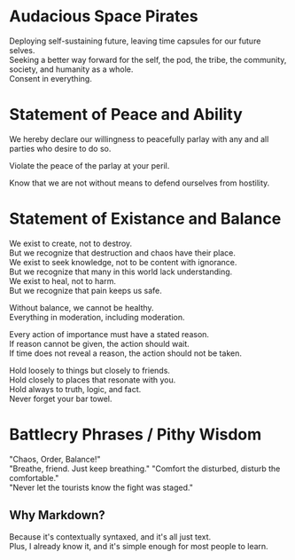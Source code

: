 # Audacious Space Pirates  
Deploying self-sustaining future, leaving time capsules for our future selves.  
Seeking a better way forward for the self, the pod, the tribe, the community, society, and humanity as a whole.  
Consent in everything.  

# Statement of Peace and Ability  
We hereby declare our willingness to peacefully parlay with any and all parties who desire to do so.  

Violate the peace of the parlay at your peril.  

Know that we are not without means to defend ourselves from hostility.  

# Statement of Existance and Balance  
We exist to create, not to destroy.  
But we recognize that destruction and chaos have their place.  
We exist to seek knowledge, not to be content with ignorance.  
But we recognize that many in this world lack understanding.  
We exist to heal, not to harm.  
But we recognize that pain keeps us safe.  

Without balance, we cannot be healthy.  
Everything in moderation, including moderation.  

Every action of importance must have a stated reason.  
If reason cannot be given, the action should wait.  
If time does not reveal a reason, the action should not be taken.  

Hold loosely to things but closely to friends.  
Hold closely to places that resonate with you.  
Hold always to truth, logic, and fact.  
Never forget your bar towel.  

# Battlecry Phrases / Pithy Wisdom  
"Chaos, Order, Balance!"  
"Breathe, friend. Just keep breathing."
"Comfort the disturbed, disturb the comfortable."  
"Never let the tourists know the fight was staged."  

## Why Markdown?  
Because it's contextually syntaxed, and it's all just text.  
Plus, I already know it, and it's simple enough for most people to learn.  
